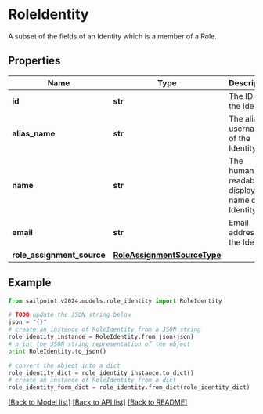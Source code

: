 # RoleIdentity

A subset of the fields of an Identity which is a member of a Role.

## Properties

Name | Type | Description | Notes
------------ | ------------- | ------------- | -------------
**id** | **str** | The ID of the Identity | [optional] 
**alias_name** | **str** | The alias / username of the Identity | [optional] 
**name** | **str** | The human-readable display name of the Identity | [optional] 
**email** | **str** | Email address of the Identity | [optional] 
**role_assignment_source** | [**RoleAssignmentSourceType**](RoleAssignmentSourceType.md) |  | [optional] 

## Example

```python
from sailpoint.v2024.models.role_identity import RoleIdentity

# TODO update the JSON string below
json = "{}"
# create an instance of RoleIdentity from a JSON string
role_identity_instance = RoleIdentity.from_json(json)
# print the JSON string representation of the object
print RoleIdentity.to_json()

# convert the object into a dict
role_identity_dict = role_identity_instance.to_dict()
# create an instance of RoleIdentity from a dict
role_identity_form_dict = role_identity.from_dict(role_identity_dict)
```
[[Back to Model list]](../README.md#documentation-for-models) [[Back to API list]](../README.md#documentation-for-api-endpoints) [[Back to README]](../README.md)


